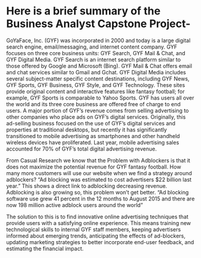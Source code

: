 # Here is a brief summary of the Business Analyst Capstone Project-
GoYaFace, Inc. (GYF) was incorporated in 2000 and today is a large digital search engine, email/messaging, and internet content company. GYF focuses on three core business units: GYF Search, GYF Mail & Chat, and GYF Digital Media. GYF Search is an internet search platform similar to those offered by Google and Microsoft (Bing). GYF Mail & Chat offers email and chat services similar to Gmail and Gchat. GYF Digital Media includes several subject-matter specific content destinations, including GYF News, GYF Sports, GYF Business, GYF Style, and GYF Technology. These sites provide original content and interactive features like fantasy football; for example, GYF Sports is comparable to Yahoo Sports. GYF has users all over the world and its three core business are offered free of charge to end users. 
A major portion of GYF’s revenue comes from selling advertising to other companies who place ads on GYF’s digital services. Originally, this ad-selling business focused on the use of GYF’s digital services and properties at traditional desktops, but recently it has significantly transitioned to mobile advertising as smartphones and other handheld wireless devices have proliferated. Last year, mobile advertising sales accounted for 70% of GYF’s total digital advertising revenue. 

From Casual Research we know that the Problem with Adblockers is that it does not maximize the potential revenue for GYF fantasy football. How many more customers will use our website when we find a strategy around adblockers? 
“Ad blocking was estimated to cost advertisers $22 billion last year.” This shows a direct link to adblocking decreasing revenue. Adblocking is also growing so, this problem won’t get better. “Ad blocking software use grew 41 percent in the 12 months to August 2015 and there are now 198 million active adblock users around the world”

The solution to this is to find innovative online advertising techniques that provide users with a satisfying online experience.
This means training new technological skills to internal GYF staff members, keeping advertisers informed about emerging trends, anticipating the effects of ad-blockers, updating marketing strategies to better incorporate end-user feedback, and estimating the financial impact.

